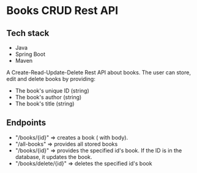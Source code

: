 # Books CRUD Rest API

## Tech stack
- Java
- Spring Boot
- Maven

A Create-Read-Update-Delete Rest API about books.
The user can store, edit and delete books by providing:
- The book's unique ID (string)
- The book's author (string)
- The book's title (string)

## Endpoints
- "/books/{id}" => creates a book ( with body).
- "/all-books" => provides all stored books
- "/books/{id}" => provides the specified id's book. 
  If the ID is in the database, it updates the book.
- "/books/delete/{id}" => deletes the specified id's book